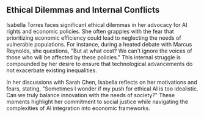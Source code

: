 ## Ethical Dilemmas and Internal Conflicts
Isabella Torres faces significant ethical dilemmas in her advocacy for AI rights and economic policies. She often grapples with the fear that prioritizing economic efficiency could lead to neglecting the needs of vulnerable populations. For instance, during a heated debate with Marcus Reynolds, she questions, "But at what cost? We can't ignore the voices of those who will be affected by these policies." This internal struggle is compounded by her desire to ensure that technological advancements do not exacerbate existing inequalities.

In her discussions with Sarah Chen, Isabella reflects on her motivations and fears, stating, "Sometimes I wonder if my push for ethical AI is too idealistic. Can we truly balance innovation with the needs of society?" These moments highlight her commitment to social justice while navigating the complexities of AI integration into economic frameworks.
